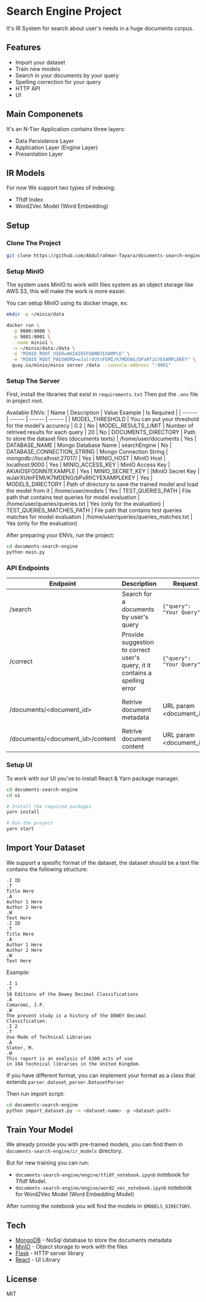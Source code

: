 # Search Engine Project
It's IR System for search about user's needs in a huge documents corpus.

## Features

- Import your dataset
- Train new models
- Search in your documents by your query
- Spelling correction for your query
- HTTP API
- UI


## Main Componenets
It's an N-Tier Application contains three layers:
- Data Persistence Layer
- Application Layer (Engine Layer)
- Presentation Layer

## IR Models
For now We support two types of indexing:
- TfIdf Index
- Word2Vec Model (Word Embedding)

## Setup

### Clone The Project
```sh
git clone https://github.com/Abdulrahman-Tayara/documents-search-engine.git
```

### Setup MinIO
The system uses MinIO to work with files system as an object storage like AWS S3, this will make the work is more easier.

You can setup MinIO using its docker image, ex:
```sh
mkdir -p ~/minio/data

docker run \
  -p 9000:9000 \
  -p 9001:9001 \
  --name minio1 \
  -v ~/minio/data:/data \
  -e "MINIO_ROOT_USER=AKIAIOSFODNN7EXAMPLE" \
  -e "MINIO_ROOT_PASSWORD=wJalrXUtnFEMI/K7MDENG/bPxRfiCYEXAMPLEKEY" \
  quay.io/minio/minio server /data --console-address ":9001"
```

### Setup The Server
First, install the libraries that exist in `requirements.txt`
Then put the `.env` file in project root.

Available ENVs:
| Name | Description | Value Example | Is Required |
| ------ | ------ | ------ | ------ |
| MODEL_THRESHOLD | You can put your threshold for the model's accurecy | 0.2 | No
| MODEL_RESULTS_LIMIT | Number of retrived results for each query | 20 | No
| DOCUMENTS_DIRECTORY | Path to store the dataset files (documents texts) | /home/user/documents | Yes
| DATABASE_NAME | Mongo Database Name | searchEngine | No
| DATABASE_CONNECTION_STRING | Mongo Connection String | mongodb://localhost:27017/ | Yes
| MINIO_HOST | MinIO Host | localhost:9000 | Yes
| MINIO_ACCESS_KEY | MinIO Access Key | AKIAIOSFODNN7EXAMPLE | Yes
| MINIO_SECRET_KEY | [MinIO Secret Key | wJalrXUtnFEMI/K7MDENG/bPxRfiCYEXAMPLEKEY | Yes
| MODELS_DIRECTORY | Path of directory to save the trained model and load the model from it | /home/user/models | Yes
| TEST_QUERIES_PATH | File path that contains test queries for model evaluation | /home/user/queries/queries.txt | Yes (only for the evaluation)
| TEST_QUERIES_MATCHES_PATH | File path that contains test queries matches for model evaluation | /home/user/queries/queries_matches.txt | Yes (only for the evaluation)

After preparing your ENVs, run the project:
```sh
cd documents-search-engine
python main.py
```

### API Endpoints
| Endpoint | Description | Request | Response |
| ------ | ------ | ------ | ------ |
| /search | Search for a documents by user's query |  `{"query": "Your Query"}` | `{"data": [{_id: "1", "title": "Title", "authors": ["Author1"]}]}`|
| /correct | Provide suggestion to correct user's query, it it contains a spelling error | `{"query": "Your Query"}` | `{"data": "Corrected Query"}` |
| /documents/<document_id> | Retrive document metadata | URL param <document_id> | `{"data": {_id: "1", "title": "Title", "authors": ["Author1"]}]}}` |
| /documents/<document_id>/content | Retrive document content | URL param <document_id> | `{"data": "Document ID 1 Content"}`

### Setup UI
To work with our UI you've to install React & Yarn package manager.

```sh
cd documents-search-engine
cd ui

# Install the required packages
yarn install 

# Run the project
yarn start
```

## Import Your Dataset
We support a spesific format of the dataset, the dataset should be a text file contains the following structure:
```
.I ID
.T
Title Here
.A
Author 1 Here
Author 2 Here
.W
Text Here
.I ID
.T
Title Here
.A
Author 1 Here
Author 2 Here
.W
Text Here
```
Example:

```
.I 1
.T
18 Editions of the Dewey Decimal Classifications
.A
Comaromi, J.P.
.W
The present study is a history of the DEWEY Decimal
Classification.
.I 2
.T 
Use Made of Technical Libraries
.A 
Slater, M.
.W
This report is an analysis of 6300 acts of use
in 104 technical libraries in the United Kingdom.
```

If you have different format, you can implement your format as a class that extends `parser.dataset_parser.DatasetParser`

Then run import script:
```sh
cd documents-search-engine
python import_dataset.py -n <dataset-name> -p <dataset-path>
```

## Train Your Model
We already provide you with pre-trained models, you can find them in `documents-search-engine/ir_models` directory.

But for new training you can run:
- `documents-search-engine/engine/tfidf_notebook.ipynb` notebook for TfIdf Model.
- `documents-search-engine/engine/word2_vec_notebook.ipynb` notebook for Word2Vec Model (Word Embedding Model)

After running the notebook you will find the models in `$MODELS_DIRECTORY`.

## Tech
- [MongoDB] - NoSql database to store the documents metadata
- [MinIO] - Object storage to work with the files
- [Flask] - HTTP server library
- [React] - UI Library

## License

MIT

[//]: # (These are reference links used in the body)

   [MongoDB]: <https://www.mongodb.com>
   [MinIO]: <https://min.io/>
   [Flask]: <https://flask.palletsprojects.com/en/2.1.x/>
   [React]: <https://reactjs.org/>